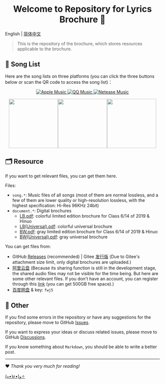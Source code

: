 <h1 align="center">Welcome to Repository for Lyrics Brochure 👋</h1>

English | [简体中文](zh.md)

> This is the repository of the brochure, which stores resources applicable to the brochure.

## 🎼 Song List

Here are the song lists on three platforms (you can click the three buttons below or scan the QR code to access the song list)：

<p align="center">
  <a href="https://music.apple.com/cn/playlist/lyrics-brochure/pl.u-EdAVklWuamY5DzX?ls">
    <img alt="Apple Music" src="https://img.shields.io/static/v1?label=List&message=Apple+Music&color=ff69b4" target="_blank" />
  </a>
  <a href="https://y.qq.com/n/ryqq/playlist/8084574413">
    <img alt="QQ Music" src="https://img.shields.io/static/v1?label=List&message=QQ+Music&color=brightgreen" target="_blank" />
  </a>
  <a href="https://music.163.com/#/playlist?id=6875923252&userid=357139362">
    <img alt="Netease Music" src="https://img.shields.io/static/v1?label=List&message=Netease+Music&color=red" target="_blank" />
  </a>
</p>

<div align="center">
   <img src="https://z3.ax1x.com/2021/08/30/hYneGn.png"  height=160><img src="https://z3.ax1x.com/2021/08/30/hYnZPs.png" height=160><img src="https://z3.ax1x.com/2021/08/30/hYnE5j.png" height=160>
</div>


## 🗂️ Resource

If you want to get relevant files, you can get them here.

Files:

- `song.*`: Music files of all songs (most of them are normal lossless, and a few of them are lower quality or high-resolution lossless, with the highest specification: Hi-Res 96KHz 24bit)
- `document.*`: Digital brochures
  - [LB.pdf](doc/LB.pdf): colorful limited edition brochure for Class 6/14 of 2019 & Hinuo
  - [LB(Universal).pdf](doc/LB(Universal).pdf): colorful universal brochure
  - [BW.pdf](doc/BW.pdf): gray limited edition brochure for Class 6/14 of 2019 & Hinuo
  - [BW(Universal).pdf](doc/BW(Universal).pdf): gray universal brochure

You can get files from:

- GitHub [Releases](https://github.com/ccstdio/Lyrics-Brochure/releases) (recommended) | Gitee [发行版](https://gitee.com/MPXCreator/Lyrics-Brochure/releases) (Due to Gitee's attachment size limit, only digital brochures are uploaded.)
- [阿里云盘](https://www.aliyundrive.com/s/8pzStAggiLJ) (Because its sharing function is still in the development stage, the shared audio files may not be visible for the time being. But here are some other relevant files. If you don't have an account, you can register through this [link](https://pages.aliyundrive.com/mobile-page/web/beinvited.html?code=90e42d1) (you can get 500GB free space).)
- [百度网盘](https://pan.baidu.com/s/1ZNR92kofkXpl1lhghf3GCw) & key: `fwj5`

## 🤝 Other

If you find some errors in the repository or have any suggestions for the repository, please move to GitHub [Issues](https://github.com/ccstdio/Lyrics-Brochure/issues).

If you want to express your ideas or discuss related issues, please move to GitHub [Discussions](https://github.com/ccstdio/Lyrics-Brochure/discussions).

If you know something about `Markdown`, you should be able to write a better post.

---

❤ *Thank you very much for reading!*

[(๑•̀ㅂ•́)و✧](https://www.bilibili.com/video/BV1uT4y1P7CX)
